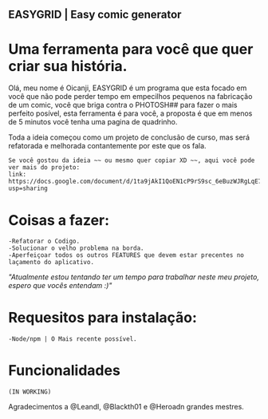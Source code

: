 ## EASYGRID | Easy comic generator
# Uma ferramenta para você que quer criar sua história.

Olá, meu nome é Oicanji, EASYGRID é um programa que esta focado em você que não pode perder tempo em empecilhos pequenos na fabricação de um comic, você que briga contra o PHOTOSH## para fazer o mais perfeito posível, esta ferramenta é para você, a proposta é que em menos de 5 minutos você tenha uma pagina de quadrinho.

Toda a ideia começou como um projeto de conclusão de curso, mas será refatorada e melhorada contantemente por este que os fala.

    Se você gostou da ideia ~~ ou mesmo quer copiar XD ~~, aqui você pode ver mais do projeto:
    link: https://docs.google.com/document/d/1ta9jAkI1QoEN1cP9rS9sc_6eBuzWJRgLqE7ssBnFqzI/edit?usp=sharing
    
# Coisas a fazer:
    -Refatorar o Codigo.
    -Solucionar o velho problema na borda.
    -Aperfeiçoar todos os outros FEATURES que devem estar precentes no laçamento do aplicativo.
 
  _"Atualmente estou tentando ter um tempo para trabalhar neste meu projeto, espero que vocês entendam :)"_
    
    
# Requesitos para instalação:
    -Node/npm | O Mais recente possível.
    
# Funcionalidades
    (IN WORKING)
    
    
Agradecimentos a @Leandl, @Blackth01 e @Heroadn grandes mestres.
